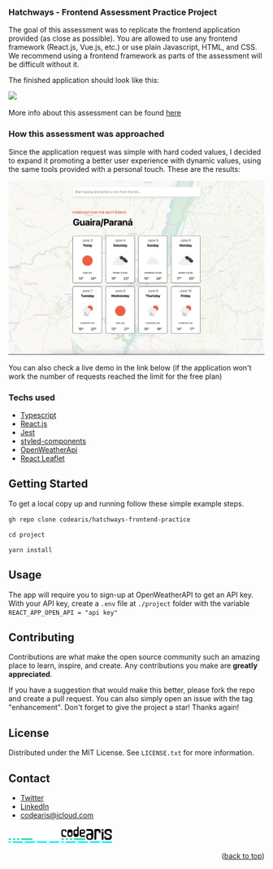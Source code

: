 <h3>Hatchways - Frontend Assessment Practice Project</h3>

  <p>
    The goal of this assessment was to replicate the frontend application provided (as close as
possible). You are allowed to use any frontend framework (React.js, Vue.js, etc.) or use
plain Javascript, HTML, and CSS. We recommend using a frontend framework as parts of the assessment will be difficult without it.
  </p>
  
 The finished application should look like this:

<img src="https://hatchways.notion.site/image/https%3A%2F%2Fs3-us-west-2.amazonaws.com%2Fsecure.notion-static.com%2Ff9224e62-3e6f-4a2a-9904-665a81e42c8e%2FScreenshot_from_2021-08-17_16-18-35.png?table=block&id=0aa4a239-668e-4ba2-b2ae-cfdba1014a0c&spaceId=6bb19204-9262-4b1f-9a9e-d450329fd633&width=2000&userId=&cache=v2" />

More info about this assessment can be found [here](https://hatchways.notion.site/hatchways/Front-End-Practice-Assessment-0a0723b34cae4e41912ff6bf5b7c2b77)

<!-- ABOUT THE PROJECT -->

### How this assessment was approached

Since the application request was simple with hard coded values, I decided to expand it promoting a better user experience with dynamic values, using the same tools provided with a personal touch. These are the results:

<img src="images/app.png" alt="App demo">

You can also check a live demo in the link below (if the application won't work the number of requests reached the limit for the free plan)

### Techs used

- [Typescript](https://www.typescriptlang.org/)
- [React.js](https://reactjs.org/)
- [Jest](https://jestjs.io/)
- [styled-components](https://styled-components.com/)
- [OpenWeatherApi](https://openweathermap.org/api)
- [React Leaflet](https://react-leaflet.js.org/)

<!-- GETTING STARTED -->

## Getting Started

To get a local copy up and running follow these simple example steps.

```
gh repo clone codearis/hatchways-frontend-practice
```

```
cd project
```

```
yarn install
```

<!-- USAGE EXAMPLES -->

## Usage

The app will require you to sign-up at OpenWeatherAPI to get an API key.
With your API key, create a `.env` file at `./project` folder with the variable `REACT_APP_OPEN_API = "api key"`

<!-- CONTRIBUTING -->

## Contributing

Contributions are what make the open source community such an amazing place to learn, inspire, and create. Any contributions you make are **greatly appreciated**.

If you have a suggestion that would make this better, please fork the repo and create a pull request. You can also simply open an issue with the tag "enhancement".
Don't forget to give the project a star! Thanks again!

<!-- LICENSE -->

## License

Distributed under the MIT License. See `LICENSE.txt` for more information.

<!-- CONTACT -->

## Contact

- [Twitter](https://twitter.com/codearis)
- [LinkedIn](https://www.linkedin.com/in/ariel-christmann/)
- codearis@icloud.com

<img src="https://github.com/codearis/codearis/blob/main/codearis.svg#gh-dark-mode-only" width="100" >
<img src="https://github.com/codearis/codearis/blob/main/codearis-lg.svg#gh-light-mode-only" width="100" >

<p align="right">(<a href="#top">back to top</a>)</p>
